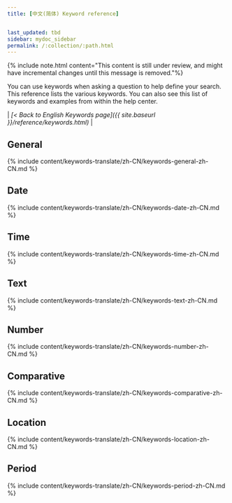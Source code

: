 ```yaml
---
title: [中文(简体) Keyword reference]


last_updated: tbd
sidebar: mydoc_sidebar
permalink: /:collection/:path.html
---
```

{% include note.html content="This content is still under review, and might have incremental changes until this message is removed."%}

You can use keywords when asking a question to help define your search. This
reference lists the various keywords. You can also see this list of keywords and
examples from within the help center.

| _[< Back to English Keywords page]({{ site.baseurl }}/reference/keywords.html)_ |

## General

{% include content/keywords-translate/zh-CN/keywords-general-zh-CN.md %}

## Date

{% include content/keywords-translate/zh-CN/keywords-date-zh-CN.md %}

## Time

{% include content/keywords-translate/zh-CN/keywords-time-zh-CN.md %}

## Text

{% include content/keywords-translate/zh-CN/keywords-text-zh-CN.md %}

## Number

{% include content/keywords-translate/zh-CN/keywords-number-zh-CN.md %}

## Comparative

{% include content/keywords-translate/zh-CN/keywords-comparative-zh-CN.md %}

## Location

{% include content/keywords-translate/zh-CN/keywords-location-zh-CN.md %}

## Period

{% include content/keywords-translate/zh-CN/keywords-period-zh-CN.md %}
